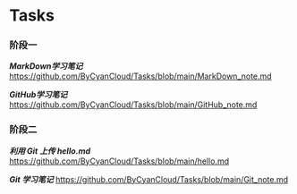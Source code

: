 # Tasks

### 阶段一

***MarkDown学习笔记***	https://github.com/ByCyanCloud/Tasks/blob/main/MarkDown_note.md

***GitHub学习笔记***	<https://github.com/ByCyanCloud/Tasks/blob/main/GitHub_note.md>

### 阶段二

***利用 Git 上传 hello.md***	<https://github.com/ByCyanCloud/Tasks/blob/main/hello.md>

***Git 学习笔记***	<https://github.com/ByCyanCloud/Tasks/blob/main/Git_note.md>
